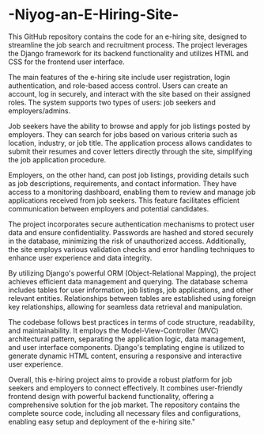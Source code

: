 # -Niyog-an-E-Hiring-Site-
This GitHub repository contains the code for an e-hiring site, designed to streamline the job search and recruitment process. The project leverages the Django framework for its backend functionality and utilizes HTML and CSS for the frontend user interface.

The main features of the e-hiring site include user registration, login authentication, and role-based access control. Users can create an account, log in securely, and interact with the site based on their assigned roles. The system supports two types of users: job seekers and employers/admins.

Job seekers have the ability to browse and apply for job listings posted by employers. They can search for jobs based on various criteria such as location, industry, or job title. The application process allows candidates to submit their resumes and cover letters directly through the site, simplifying the job application procedure.

Employers, on the other hand, can post job listings, providing details such as job descriptions, requirements, and contact information. They have access to a monitoring dashboard, enabling them to review and manage job applications received from job seekers. This feature facilitates efficient communication between employers and potential candidates.

The project incorporates secure authentication mechanisms to protect user data and ensure confidentiality. Passwords are hashed and stored securely in the database, minimizing the risk of unauthorized access. Additionally, the site employs various validation checks and error handling techniques to enhance user experience and data integrity.

By utilizing Django's powerful ORM (Object-Relational Mapping), the project achieves efficient data management and querying. The database schema includes tables for user information, job listings, job applications, and other relevant entities. Relationships between tables are established using foreign key relationships, allowing for seamless data retrieval and manipulation.

The codebase follows best practices in terms of code structure, readability, and maintainability. It employs the Model-View-Controller (MVC) architectural pattern, separating the application logic, data management, and user interface components. Django's templating engine is utilized to generate dynamic HTML content, ensuring a responsive and interactive user experience.

Overall, this e-hiring project aims to provide a robust platform for job seekers and employers to connect effectively. It combines user-friendly frontend design with powerful backend functionality, offering a comprehensive solution for the job market. The repository contains the complete source code, including all necessary files and configurations, enabling easy setup and deployment of the e-hiring site."
